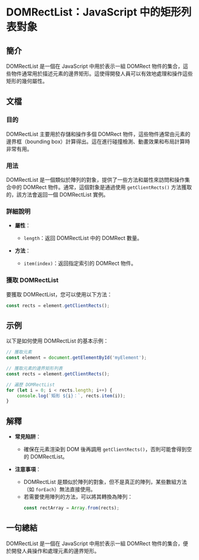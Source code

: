 <!--
Meta Description: # DOMRectList：JavaScript 中的矩形列表對象 ## 簡介 DOMRectList 是一個在 JavaScript 中用於表示一組 DOMRect 物件的集合，這些物件通常用於描述元素的邊界矩形。這使得開發人員可以有效地處理和操作這些矩形的幾何屬性。 ## 文檔 ### 目的 D...
Meta Keywords: domrectlist, javascript, domrect, rects, getclientrects
-->

# DOMRectList：JavaScript 中的矩形列表對象

## 簡介
DOMRectList 是一個在 JavaScript 中用於表示一組 DOMRect 物件的集合，這些物件通常用於描述元素的邊界矩形。這使得開發人員可以有效地處理和操作這些矩形的幾何屬性。

## 文檔
### 目的
DOMRectList 主要用於存儲和操作多個 DOMRect 物件，這些物件通常由元素的邊界框（bounding box）計算得出。這在進行碰撞檢測、動畫效果和布局計算時非常有用。

### 用法
DOMRectList 是一個類似於陣列的對象，提供了一些方法和屬性來訪問和操作集合中的 DOMRect 物件。通常，這個對象是通過使用 `getClientRects()` 方法獲取的，該方法會返回一個 DOMRectList 實例。

### 詳細說明
- **屬性**：
  - `length`：返回 DOMRectList 中的 DOMRect 數量。
  
- **方法**：
  - `item(index)`：返回指定索引的 DOMRect 物件。

### 獲取 DOMRectList
要獲取 DOMRectList，您可以使用以下方法：
```javascript
const rects = element.getClientRects();
```

## 示例
以下是如何使用 DOMRectList 的基本示例：

```javascript
// 獲取元素
const element = document.getElementById('myElement');

// 獲取元素的邊界矩形列表
const rects = element.getClientRects();

// 遍歷 DOMRectList
for (let i = 0; i < rects.length; i++) {
    console.log(`矩形 ${i}：`, rects.item(i));
}
```

## 解釋
- **常見陷阱**：
  - 確保在元素渲染到 DOM 後再調用 `getClientRects()`，否則可能會得到空的 DOMRectList。
  
- **注意事項**：
  - DOMRectList 是類似於陣列的對象，但不是真正的陣列，某些數組方法（如 `forEach`）無法直接使用。
  - 若需要使用陣列的方法，可以將其轉換為陣列：
    ```javascript
    const rectArray = Array.from(rects);
    ```

## 一句總結
DOMRectList 是一個在 JavaScript 中用於表示一組 DOMRect 物件的集合，便於開發人員操作和處理元素的邊界矩形。